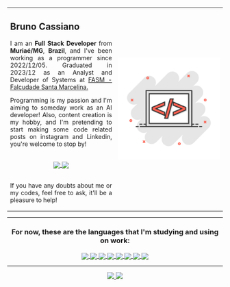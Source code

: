 <section>
  <table style="border: collapse;">
    <tr style="border: none;">
      <td style="border: none;">
       <h2>
          Bruno Cassiano
       </h2>
       <p align="justify">
          I am an <b>Full Stack Developer</b> from <b>Muriaé/MG</b>, <b>Brazil</b>, and I've been working as a programmer since 2022/12/05.
          Graduated in 2023/12 as an Analyst and Developer of Systems at 
          <a href="https://www.santamarcelina.edu.br/faculdade/muriae/">FASM - Falcudade Santa Marcelina.</a>
        </p>
        <p align="justify">
          Programming is my passion and I'm aiming to someday work as an AI developer!
          Also, content creation is my hobby, and I'm pretending to start making
          some code related posts on instagram and Linkedin, you're welcome to stop by!
        </p>
        <br/>
        <div align="center">
          <a href="https://www.instagram.com/bruno_deluca_cassiano">
            <img align="center" src="https://img.shields.io/badge/Instagram-991b30?style=for-the-badge&logo=instagram&logoColor=white"/>
          </a>
          <a href="https://www.linkedin.com/in/bruno-deluca-satil-cassiano/">
            <img align="center" src="https://img.shields.io/badge/Linkedin-991b30?style=for-the-badge&logo=linkedin&logoColor=white"/>
          </a>
        </div>
        <br/>
        <p align="justify">
          If you have any doubts about me or my codes, feel free to ask, it'll be a pleasure to help!
        </p>
      </td>
      <td width=50% style="border: none;">
        <a href="https://github.com/anuraghazra/github-readme-stats">
          <img src="https://github.com/DeveloperIlusion/DeveloperIlusion/blob/main/image-to-profile.png" />
        </a>
      </td>
    </tr>
  </table>
</section>

<hr/>

<section align="center">
  <h3 style="color:f50743;">
       For now, these are the languages that I'm studying and using on work:
  </h3>
  <div>
    <a href="https://github.com/anuraghazra/convoychat">
      <img align="center" src="https://img.shields.io/badge/PHP-991b30?style=for-the-badge&logo=php&logoColor=white"/>
    </a>
    <a href="https://github.com/anuraghazra/convoychat">
      <img align="center" src="https://img.shields.io/badge/HTML5-991b30?style=for-the-badge&logo=html5&logoColor=white"/>
    </a>
    <a href="https://github.com/anuraghazra/convoychat">
      <img align="center" src="https://img.shields.io/badge/CSS3-991b30?style=for-the-badge&logo=css3&logoColor=white"/>
    </a>
    <a href="https://github.com/anuraghazra/convoychat">
      <img align="center" src="https://img.shields.io/badge/JavaScript-991b30?style=for-the-badge&logo=javascript&logoColor=white"/>
    </a>
    <a href="https://github.com/anuraghazra/convoychat">
      <img align="center" src="https://img.shields.io/badge/MySQL-991b30?style=for-the-badge&logo=mysql&logoColor=white"/>
    </a>
    <a href="https://github.com/anuraghazra/convoychat">
      <img align="center" src="https://img.shields.io/badge/C%2B%2B-991b30?style=for-the-badge&logo=c%2B%2B&logoColor=white"/>
    </a>
    <a href="https://github.com/anuraghazra/convoychat">
      <img align="center" src="https://img.shields.io/badge/Java-991b30?style=for-the-badge&logo=openjdk&logoColor=white"/>
    </a>
    <a href="https://github.com/anuraghazra/convoychat">
      <img align="center" src="https://img.shields.io/badge/Python-991b30?style=for-the-badge&logo=python&logoColor=white"/>
    </a>
  </div>
</section>

<hr/>

<section align="center">
  <a href="https://github.com/anuraghazra/github-readme-stats">
    <img height=180 src="https://github-readme-stats.vercel.app/api?username=DeveloperIlusion&theme=transparent&bg_color=991b30&border_color=fff&show_icons=true&icon_color=FFF&title_color=FFF&text_color=FFF"/>
  </a>
  <a href="https://github.com/anuraghazra/convoychat">
    <img height=180 src="https://github-readme-stats.vercel.app/api/top-langs/?username=anuraghazra&layout=donut&bg_color=991b30&border_color=fff&title_color=fff&text_color=fff"/>
  </a>
</section>
